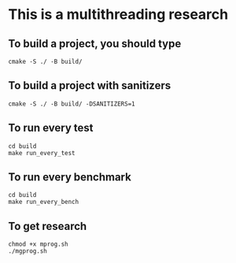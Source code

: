 # This is a multithreading research

## To build a project, you should type
```
cmake -S ./ -B build/
```

## To build a project with sanitizers
```
cmake -S ./ -B build/ -DSANITIZERS=1
```

## To run every test
```
cd build
make run_every_test
```

## To run every benchmark
```
cd build
make run_every_bench
```

## To get research
```
chmod +x mprog.sh
./mgprog.sh
```